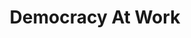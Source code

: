 ---
title: Democracy At Work
type: channel
channel: democracynow
tags: []
url: '"democracynow"'
videos:
- 6v-7ZMSY6bQ
- wE0GFLtNIAI
- VvUtMPX4GtY
- -s4nGn44M6I
- 6W0723KubVA
- 01A0prJud-A
- -3qRRzepWjk
- YVA8VgdY5ws
- ExqINUi5g1E
- mrJ29PRXyLY
- YrUQL0gnCvc
- xfPEfn_7_Pg
- r_KB95cYVi8
- w_lNkGfqAt4
- MKXC2wqD8VM
- v4-fSoW8DtY
- JghxPP1ovP0
- OE8wzsI66lY
- efPiMH0DKG8
- HE9QWGtQNA0
- qiR4uk9iIiI
- 5ufBz-SCzdI
- udp-OsawPYU
- 3qCLrxPioTg
- 8VSqeemIvtU
- 4bT8f72s2uU
- dNWpaKVmAwo
- NS5f5kzs3FI
- 8xKYJriSM6E
- y_J98sKpQkg
- XODoZEq_-GU
- SGWusrf6NC4
- w3Dph0sePck
- Uy6-LQL7PYM
- q_gLw2Y_Oys
- -t6kO3iE7cE
- C-oPb63NBL4
- CNMoTvjEL_w
- vgSDD4jg9CI
- ze5FpX_4YIk
- Mlxl0epdpnA
- JVO5CJzQZ5U
- 5oTW9uQitYw
- HrZKM-2KsBw
- qj-5ZS1nm6M
- X3BZhLXXECw
- ou0Xl0l6fPg
- p2oDSEbiAZE
- DQCqDE_eZG4
- nhKqiSvgzf8
- JJ6Uh6mLJcI
- _ywyLiNT3Cs
- n0tvQhDujZ8
- RLFPyuJLJTk
- Ko573Oqo6AM
- SYDv1LGod1w
- B0pZ0V_wdm4
- 87PWf55HdRA
- X57Akar4R6U
- AAuhrmo5jd8
- u-pQ6f0YuUA
- fOqqRD1t47Y
- T6exMnvRWok
- ySM4ElZT8kg
- BAOHrqFtI3I
- cfAtjJb2-ss
- uaFsArqOx6A
- pHsNniMyZwY
- K1_oSZL3FL0
- 9NfU6PzRzmI
- tnNOBYVSAlo
- V1YyT6VAEsg
- gzmBvpKLixs
- HdGgV2BOuxo
- SSDbdscBDAA
- z-iVtIw4uZE
- X3n-sQTG_XI
- APCSpmuoNW4
- eU-AkeOyiOQ
- syVE3UX4eqw
- Vl0UvnkbQ24
- iLR93hwTHUY
- dfHfSuM4G6Y
- GabvqPH9nQU
- FOGTmaKWIKI
- SCjujOYaap8
- n32KkclZQQ0
- _WaajgGOGUc
- BV968Ui_cLU
- k4ky9PxAf7c
- CvIW8mRllBE
- quo7vf0iI2A
- IT-DmNH-rcQ
- YjPygVcMdAM
- QTQb1A7FQA0
- BRTUhoNORB4
- wdxqTb_9zJ4
- hMKKmSbgP7M
- HGuYOjYiMu4
- LNTn03RgJeM
- fxIPugjVO5I
- Cw8SvK0E5dI
- _Y-TWFKw4tU
- p7x7oVwhHok
- ENn8sQ6eFek
- swOo39XnWKY
- dWePYC4xrS0
- fj3Pd0Cu0Tg
- yDLlj8uHO2I
- GERaWznNm4g
- a_I5QryN9go
- Sei4w1gECrc
- L3X883PiBGg
- TkrGeqX7qT0
- O7jiBj0Im8M
- XnY_ZqJ64cI
- x62LsAjztgA
- WGUHLtiZt9c
- cBRhTnswnv0
- h0xwgQ1XV58
- eO7ANOfa9QI
- nGpRgZcT-6g
- cHFcar49WVM
- G-qEKvWfkl4
- gptHOivrg0Q
- 5L52jobx7bE
- mn_Jgln_A5w
- rsU0ksDLqyc
- 0gVwNn8_b4w
- PBDM8mIKvlQ
- 7L7XpmN7IXs
- zxsUdGmqRqM
- AhJo6Cda184
- Pl1JDJK_xXQ
- D2iJunA9ZyA
- SKspO1f-dys
- VvHp7g1pPqM
- ESGk1npvTWc
- O29GGUfhoZ4
- xA9wK1koH34
- HpqwDo_2xck
- 1deu2blq8GQ
- dvVstpbXBHw
- cAkzzoQGifE
- O05wS7w4aEw
- JSc7VD5ABHU
- KSQ6gg2F6_M
- 6IzE5sWRNvk
- ciDfOyMrIOE
- rUA0xbNMCeQ
- KO0zqz-WXQ8
- zLM6a_9fcbE
- loXyY9pnFrQ
- FZZAk2D-poA
- 0Ike2YjYPZ0
- 3msEhXX7zgw
- IDkOSAcHKes
- o2bc0696Bcw
- RHxq0dEjjQw
- fH6S4of5hJ8
- BhK_6_PRgsQ
- AxynhK3e_CI
- nwReLR4PvfE
- Cu__Gb5sJN4
- DpB62d0LFPI
- Vn3IdvmS3go
- gFaINn_3CMU
- gthBg3rw4EU
- cYH1t7MQf8w
- PgaWMnB3t6g
- bQxiPIYy_40
- r4i5lNEba44
- FnwPhbjw5JI
- ueLxI63xsog
- H0-modXimKo
- AiQ_I6X80vI
- mfRPWCKC42U
- yx5qz-8ZFGE
- UIHPoYZRUJk
- 30H9H1pbjw0
- J8nulZqryjs
- wkd_DDQ63gI
- n1Th6fpyfHs
- yx7BL5F3p98
- eSBFPpe3QRw
- 4fwXo6xH9NA
- 9_oEzCjAT4U
- j6aTCOjUaoU
- MpMTYSiGZCg
- L5jpxuMeQts
- duNdQOuwbx8
- x-JflIxp5ZY
- zkreU2y-_DM
- jvfi7M1CYW4
- HDXPhpBJcF8
- b7CjpLWqmXE
- 5e3Zakd6xJs
- 9-w-e4QM1Xc
- j8Ysv1tdbio
- jyP8zReDlX4
- mirCh9Vbz0I
- EVHiqZg876k
- 6xfvx0Ll2IE
- zQk5zd4Y1A0
- Ryo0vsfnTsY
- 87ttf1kDjR8
- _HLU842ZZpg
- z5Ci1ef0GjQ
- zl6Tjw4hm8A
- bDldTNyHfPs
- g1kXy0zKl_o
- 7wM78pKg44E
- x2ltJn0fgR8
- h38OoClBv-o
- goB0t6kcFeI
- NUqTL_xKk0k
- nI1qrrH30Qc
- kzeDaRYD8Bs
- NnrMcGn_bG4
- flugmK8p2Ls
- ghFC71AXD6o
- VJ96Pzp-DcI
- iUgZcKTKWh4
- 6QFWhOFCleY
- F2NNxyxc2Ao
- S5x27MAp4As
- eWltmaMsCLU
- e8aG1AgErjE
- xvoC79wCtC8
- Z9nAutk9Cic
- BNzdAJOKgXY
- MD58xaPpWB4
- Dw5KgAGa0vw
- R2HKI9Wi3wY
- YyEm1baqVHU
- 92HcsGsB_XE
- mosiavt0dxU
- dZdX0MQ8Mnc
- ShrjiDbAFZw
- DIjAoM-8sDU
- LTPTqR_xZPU
- 32m7kcv08q8
- DI6j3kw-LXw
- jTwKZ3_MJI0
- 4FuCzcdcq5g
- Oyda9SMz-K0
- UxVruqRiShQ
- 2SGSMZmmocg
- hrRnZFGWwMU
- tnsFlOvT6ZY
- NvAamRBABww
- MwJSZbP_O84
- rjHqZFm4Two
- mhBnBOD__pc
- r5qW7w3fYcQ
- baHtKbOyaOY
- tMauo9YUApk
- PgzqNuLLnn0
- _FDA9S5jJHU
- 1wUX84SnSv0
- wyLJwfU_jmg
- l1CBncF7YCE
- 53yMdBSThzg
- P5NCMY9S-PI
- cN_8io-Y9Mk
- 3Bml5tdz1mw
- ZV0Xh6myxJM
- Bv4GX66i46g
- Z2WoRTHlBmI
- wIDD0VxNx30
- NszceL15wKA
- HMpU-79vC58
- wtYDN8jAErA
- -MLpzM1pv38
- 5vXCzoKp5bk
- r7R-crsZlow
- fMxvuXc7bsY
- I0L-BSs2B-Q
- WhNaz3D9wSs
- hyEnRHwftP0
- 0vRLogpJjC4
- Im3meCu8RpI
- He5JwoXwTXU
- Pg5eTNaZQmU
- 2Cqi70chieE
- UeuBN7zwLQw
- 4dOMSH0PzgI
- x_xLtnfw-dg
- _1PIstmoyUo
- RvYQT5eXYIA
- 1wom39t_FxI
- yioV28rsO3U
- F9B2UHYvqRw
- N8RdQsJmo8g
- M_DFcOYQLyg
- grN2dq0gM5Y
- GMpGfFf3HVc
- OR3svDXWxgA
- 7zCb9JBj34Y
- SQPLGHdixbw
- Pv1PNliOCBE
- kug964dScss
- 1JHb88sEcsw
- nsKO3Y_dEFE
- pfhHjvngG10
- Ap87lQoK30I
- ePsi1jn8MQg
- aK6FdopPY0E
- OPbIK4w-fiw
- VjJRqmp_DIA
- Bmsjo3xMx4g
- VWPxVQcMRfY
- j7OfzLGx3tA
- FJXtGTS8-AU
- bscBsourdd0
- AOqKXJx_tGA
- OGe0QYyDhoo
- RY8aHKmxGUA
- u2tG-LSy0KE
- zsl0ePhtDso
- LoTspVDh9CQ
- srx5kXts1Jg
- 2r_8QmnSOYw
- Ua6OcENCfcE
- MvqjadwybrQ
- rixvcwYuLjk
- Ij5968SkifU
- -kqUGDTWfec
- 9M08VXSjLJk
- QRJ8Ztl9-Dw
- LJVI71Pyawc
- ZlCUzwOtq88
- _CGUUv5ENmE
- SIyudMcOKnA
- zkW7iKBFCvA
- nKPe-Ihrgr8
- CUMFtAEwhbI
- daUckQmdNw0
- S_kAprY9-P8
- jkc_8YeJuEE
- MTYOxyJLTZQ
- KrPHl1s9MNw
- OHwohd38bhk
- fSWki9LzdQI
- odxpmyD4w0w
- SV0i3cemNZw
- F-TavIdIWx0
- nv9EdewI7FY
- yomlBtXL4Ks
- NdRZQyGi9ws
- PVWZPMXxXn8
- 9THklLyPAVM
- kW1tlUGM7Z8
- Z2WmYrYKcp0
- KrXH-3Djcas
- qXyKbJMdX5o
- B_DoV30wlsk
- YC6ClzWYiwU
- LZSw5CV7oEI
- _9iaXAD6CFQ
- qbgFvqKppIU
- Jdjj0VkqTUA
- AVcqDFHgxvw
- 468ajKyk_4s
- 1yn9KiLxgeQ
- D6uxUI14gxc
- g9GPJ9fAEFo
- XMyhnUeS_HI
- NHGcessn3pI
- rUVSzH8q0ng
- UO-jbq_EtF4
- yDJ7r3oek3M
- c0h57KwKqIg
- WKAPT7NTGlg
- uPyFjXRPvto
- cTZAmxohBw8
- Ov2qXHBIe2A
- FlqvMRr0y3Y
- Cfq21lVK7hE
- I2KipdEuAcQ
- RHDnGvaVvwI
- YcugYD7yVVU
- CAAQkZcap2Y
- bXNKPIhnrx4
- Fi19dPKVKJs
- NH4pzlK6qHU
- 0WXc2KH2KKs
- lXyhxbuBb5M
- Vc-iCNZ5gtQ
- F1TMsSbPszw
- A2GobJu16-o
- LjmO8Fhvny8
- umdDtMhBWWs
- X64bUgSg_xY
- MBO-ftuS2vM
- hDamb9aH_5I
- jo8FxCgy21A
- nfgXXpTevWI
- Tbd1gI9Fh88
- iD7e2EN6Kvw
- wEToFUYBYMQ
- pO5iuaHrJ3E
- APUkTB3bwX0
- wWlxDxsyd4Y
- xoAdFfTVxc8
- 7Ar_JkeNEgk
- 4Va1tXNGEAE
- AjSHWnadMm8
- IobGS_e9jj8
- 7losSaRMLeI
- _be35GaQU-o
- TirfzEaB-pc
- 6T1Ezuy-LmM
- aImOjtsjb7w
- BdUWKakGMmQ
- aHX3VoX32uQ
- kRXdUiDnIqk
- GCkeHhWLtJk
- l1GzM3R84bY
- GqBXauvyzyI
- zJo_I4MpmT4
- pTjz-xMzCAw
- 04UhECn2rbg
- SqJUTPcQ23g
- MOdBp753VjM
- aOFtNe3dwbQ
- Hc-vWwcpQco
- 2mHQINCzYQo
- TKOoYDCwf3E
- _nH09LGXtmg
- NHV5-yDIJuQ
- 3DERC6mCdVA
- ZtZNw360x6c
- okznNTdoPwE
- IdLJpdKEZuA
- Hqd6cAdW68w
- 0rZwElTXL3E
- SuAsz6iPRy8
- fAqtC1lXnhY
- 2oQH7ORLDjs
- pg_Gy2BNt7s
- SB2-4F758Yo
- _OoDv_Oe5Go
- c7ILHc26xYw
- fYn6U34336U
- Pqupu36hlus
- aaK7cDYJAWI
- egJwyEjNWU4
- UYqrjPNh20U
- dAs19BUV4DQ
- FX2sg1fo3jM
- o5QQ1OjpA5M
- 6BfYD-tMKuo
- LWq77_Z0M9Y
- Vch4-l24Puw
- 9Pj2JDbb-yk
- PaXNat5eBLE
- kptl18gz3H8
- sHKaAIdpQZ4
- hrscNeTG1K4
- W1twereMwXw
- jmu3vtF0n8Q
- 7fJW9sqfpac
- cZTcJbDR1wQ
- u_ojvfv7kLc
- C4gPEywt8J8
- eEI5ylUhXVM
- yiwrTG_dKh8
- fjiF4dXdZRU
- BXAUjHEvBOw
- N9zblFAKFiw
- NRa8ruB5mMk
- d1v8prxZFU8
- uc9x1PiYKWc
- BLO2e6AlqKk
- k9gq0xAYdho
- k6y35aO_fpU
- zlBr_ddunko
- vByn41LS9U0
- U3wa_xYL88U
- W1Rq7SJdN8M
- PLxOkG7Xybg
- k8BFWkS_2Tc
- 1HaapH65x1k
- OoohNk4RmPQ
- g8LCFkuT8AY
- rT1FjfZEOQw
- OnqDtOBLvNo
- f6fG5befc0A
- 5p5tE_mPjiA
- wouKm73Fu0w
- 9fYgpmy31tA
- 0BYGv8t3bbc
- G_Prc6TmWKA
- ovn_N4MExBg
- 2Hk6pASwF4o
- 4iry6X8AAHY
- 2_cXkmADZgw
- GxgnC6pvkzE
- ePMmBIbxCIU
- -ko57vFZb9s
- zjP2UJkC3Fo
- 0XaiP5rTKL0
- KK3ALCJ4K0M
- LfQZqZoAVPY
- urCy3UOGgx8
- B5x030hU3sw
- eoaboWLD1JE
- ACHpgpkLnFI
- cQpaZip0ueQ
- B0xBCQR76Vw
- 4WMKL8HhHjY
- yru0eUGT1uA
- EylNs8jyP2A
- JkgtTgbp2VU
- Ummr8mRRAIw
- e73Z1iHw7CA
- AZoxN3AylVw
- Uu5_2YAkSGk
- JTrzAubnqvM
- O3_LongDRPI
- V7B0wiPCfPU
- DUgkYjrZc50
- cFCL17g_APU
- u6jxjwnwvlw
- 4mjPqSySCmI
- EXDiO3LKJaA
- hfPDvkk0qe8
- 3IbN87mS2Ng
- zP15Fsa2a1M
- o7frqFF4_k8
- GqMYSV5bBSU
- HiFCuO2tKmk
- HQ6wx4ggi0o
- T3lN46odPKY
- 5amzld5fDxs
- X51jzeFvscY
- On54O9ZLPVs
- yTozAy8hjCs
- n_7DKbv6Dnc
- sgAAmp-yfWE
- Qu9_CayyYw4
- JqN_GvV1qXk
- PU1GiQOcHS4
- Gwf9bKyX1Q8
- wrH_1h5F-DA
- 1ka-TRJpvPs
- F0L5hDmuG9g
- vy83xm1lS68
- -iN-1UiAMfo
- RWi_ksifEL4
- f_X2Y8FruNI
- TtQCVRjS5uU
- Sv9Fw7SR6So
- kylmUzQ1134
- tI_mCxYTk48
- J-ev_QEWRTI
- yBZmClka_88
- 4lXDjDsR-Pw
- 5VHemr2Xo_Y
- epvtIwM_9t4
- dmW90U721dc
- Zf2WEv7i4wk
- Szw4TFaFy2Q
- 1Hso_Mlopc0
- nQwkvVTAHh4
- -qdr5K6XK2A
- jaw85PmPiDE
- w-lGh0KvK2M
- EjfLfK_nn4c
- oQqpivh8ZqA
- ZHZeVd_0ydc
- gfgC6id_RJk
- 8xGY6Lc71ns
menu:
  main:
    parent: Channels
---